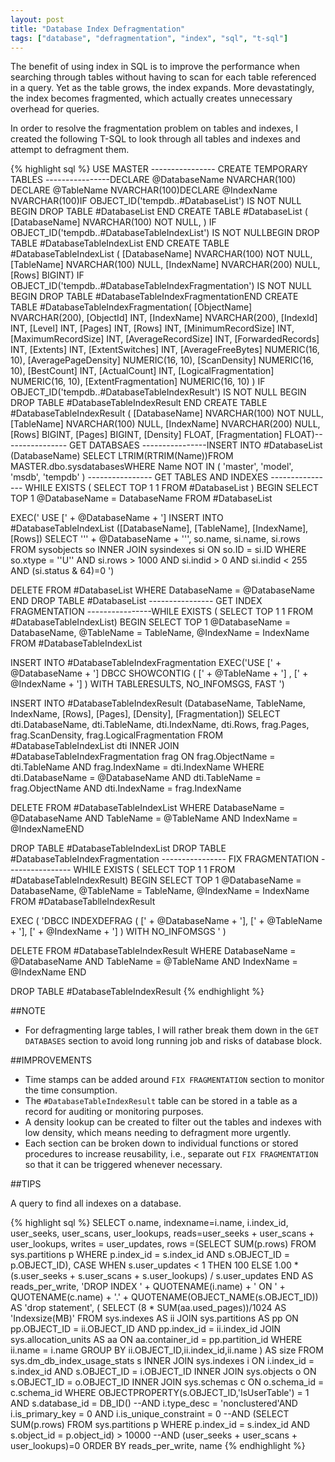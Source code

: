 ```yaml
---
layout: post
title: "Database Index Defragmentation"
tags: ["database", "defragmentation", "index", "sql", "t-sql"]
---
```


<div class="message">
The benefit of using index in SQL is to improve the performance when searching through tables without having to scan for each table referenced in a query. Yet as the table grows, the index expands. More devastatingly, the index becomes fragmented, which actually creates unnecessary overhead for queries.
</div>

In order to resolve the fragmentation problem on tables and indexes, I created the following T-SQL to look through all tables and indexes and attempt to defragment them.

{% highlight sql %}
USE MASTER
  ---------------- CREATE TEMPORARY TABLES ----------------DECLARE @DatabaseName NVARCHAR(100) DECLARE @TableName NVARCHAR(100)DECLARE @IndexName NVARCHAR(100)IF OBJECT_ID('tempdb..#DatabaseList') IS NOT NULL BEGIN
   DROP TABLE #DatabaseList END
CREATE TABLE #DatabaseList (
   [DatabaseName] NVARCHAR(100) NOT NULL,
) IF OBJECT_ID('tempdb..#DatabaseTableIndexList') IS NOT NULLBEGIN
   DROP TABLE #DatabaseTableIndexList END
CREATE TABLE #DatabaseTableIndexList (
   [DatabaseName] NVARCHAR(100) NOT NULL,
   [TableName] NVARCHAR(100) NULL,
   [IndexName] NVARCHAR(200) NULL,
   [Rows] BIGINT) IF OBJECT_ID('tempdb..#DatabaseTableIndexFragmentation') IS NOT NULL BEGIN
   DROP TABLE #DatabaseTableIndexFragmentationEND
CREATE TABLE #DatabaseTableIndexFragmentation(
   [ObjectName] NVARCHAR(200),
   [ObjectId] INT,
   [IndexName] NVARCHAR(200),
   [IndexId] INT,
   [Level] INT,
   [Pages] INT,
   [Rows] INT,
   [MinimumRecordSize] INT,
   [MaximumRecordSize] INT,
   [AverageRecordSize] INT,
   [ForwardedRecords] INT,
   [Extents] INT,
   [ExtentSwitches] INT,
   [AverageFreeBytes] NUMERIC(16, 10),
   [AveragePageDensity] NUMERIC(16, 10),
   [ScanDensity] NUMERIC(16, 10),
   [BestCount] INT,
   [ActualCount] INT,
   [LogicalFragmentation] NUMERIC(16, 10),
   [ExtentFragmentation] NUMERIC(16, 10)
) IF OBJECT_ID('tempdb..#DatabaseTableIndexResult') IS NOT NULL BEGIN
   DROP TABLE #DatabaseTableIndexResult END
CREATE TABLE #DatabaseTableIndexResult (
   [DatabaseName] NVARCHAR(100) NOT NULL,
   [TableName] NVARCHAR(100) NULL,
   [IndexName] NVARCHAR(200) NULL,
   [Rows] BIGINT,
   [Pages] BIGINT,
   [Density] FLOAT,
   [Fragmentation] FLOAT)---------------- GET DATABSAES ----------------INSERT INTO #DatabaseList (DatabaseName) SELECT LTRIM(RTRIM(Name))FROM MASTER.dbo.sysdatabasesWHERE Name NOT IN ( 'master', 'model', 'msdb', 'tempdb' ) ---------------- GET TABLES AND INDEXES ---------------- WHILE EXISTS ( SELECT TOP 1 1 FROM #DatabaseList ) BEGIN
   SELECT TOP 1 @DatabaseName = DatabaseName
   FROM #DatabaseList

   EXEC('
USE [' + @DatabaseName + ']
INSERT INTO #DatabaseTableIndexList ([DatabaseName], [TableName], [IndexName], [Rows])
SELECT ''' + @DatabaseName + ''', so.name, si.name, si.rows
FROM sysobjects so
INNER JOIN sysindexes si ON so.ID = si.ID
WHERE so.xtype = ''U'' AND si.rows > 1000 AND si.indid > 0 AND si.indid < 255 AND (si.status & 64)=0
')

   DELETE FROM #DatabaseList
   WHERE DatabaseName = @DatabaseName END
DROP TABLE #DatabaseList ---------------- GET INDEX FRAGMENTATION ----------------WHILE EXISTS ( SELECT TOP 1 1 FROM #DatabaseTableIndexList) BEGIN
   SELECT TOP 1
       @DatabaseName = DatabaseName,
       @TableName = TableName,
       @IndexName = IndexName
   FROM #DatabaseTableIndexList

   INSERT INTO #DatabaseTableIndexFragmentation
   EXEC('USE [' + @DatabaseName + '] DBCC SHOWCONTIG ( [' + @TableName + '] , [' + @IndexName + '] ) WITH TABLERESULTS, NO_INFOMSGS, FAST ')

   INSERT INTO #DatabaseTableIndexResult (DatabaseName, TableName, IndexName, [Rows], [Pages], [Density], [Fragmentation])
   SELECT dti.DatabaseName, dti.TableName, dti.IndexName, dti.Rows, frag.Pages, frag.ScanDensity, frag.LogicalFragmentation
   FROM #DatabaseTableIndexList dti
   INNER JOIN #DatabaseTableIndexFragmentation frag ON frag.ObjectName = dti.TableName AND frag.IndexName = dti.IndexName
   WHERE dti.DatabaseName = @DatabaseName AND dti.TableName = frag.ObjectName AND dti.IndexName = frag.IndexName

   DELETE FROM #DatabaseTableIndexList
   WHERE DatabaseName = @DatabaseName AND TableName = @TableName AND IndexName = @IndexNameEND

DROP TABLE #DatabaseTableIndexList DROP TABLE #DatabaseTableIndexFragmentation ---------------- FIX FRAGMENTATION ---------------- WHILE EXISTS ( SELECT TOP 1 1 FROM #DatabaseTableIndexResult) BEGIN
   SELECT TOP 1
       @DatabaseName =  DatabaseName,
       @TableName = TableName,
       @IndexName = IndexName
   FROM #DatabaseTablleIndexResult

   EXEC ( 'DBCC INDEXDEFRAG ( [' + @DatabaseName + '], [' + @TableName + '], [' + @IndexName + '] ) WITH NO_INFOMSGS ' )

   DELETE FROM #DatabaseTableIndexResult
   WHERE DatabaseName = @DatabaseName AND TableName = @TableName AND IndexName = @IndexName END

DROP TABLE #DatabaseTableIndexResult
{% endhighlight %}

##NOTE

- For defragmenting large tables, I will rather break them down in the `GET DATABASES` section to avoid long running job and risks of database block.

##IMPROVEMENTS

- Time stamps can be added around `FIX FRAGMENTATION` section to monitor the time consumption.
- The `#DatabaseTableIndexResult` table can be stored in a table as a record for auditing or monitoring purposes.
- A density lookup can be created to filter out the tables and indexes with low density, which means needing to defragment more urgently.
- Each section can be broken down to individual functions or stored procedures to increase reusability, i.e., separate out `FIX FRAGMENTATION` so that it can be triggered whenever necessary.

##TIPS

A query to find all indexes on a database.

{% highlight sql %}
SELECT
   o.name,
   indexname=i.name,
   i.index_id,
   user_seeks,
   user_scans,
   user_lookups,
   reads=user_seeks + user_scans + user_lookups,
   writes =  user_updates,
   rows =(SELECT SUM(p.rows) FROM sys.partitions p WHERE p.index_id = s.index_id AND s.OBJECT_ID = p.OBJECT_ID),
   CASE WHEN s.user_updates < 1 THEN 100 ELSE 1.00 *(s.user_seeks + s.user_scans + s.user_lookups) / s.user_updates END AS reads_per_write,
   'DROP INDEX ' + QUOTENAME(i.name) + ' ON ' + QUOTENAME(c.name) + '.' + QUOTENAME(OBJECT_NAME(s.OBJECT_ID)) AS 'drop statement',
   (
       SELECT (8 * SUM(aa.used_pages))/1024 AS 'Indexsize(MB)'
       FROM sys.indexes AS ii JOIN sys.partitions AS pp ON pp.OBJECT_ID = ii.OBJECT_ID AND pp.index_id = ii.index_id
       JOIN sys.allocation_units AS aa ON aa.container_id = pp.partition_id
       WHERE ii.name = i.name
       GROUP BY ii.OBJECT_ID,ii.index_id,ii.name
   ) AS size FROM sys.dm_db_index_usage_stats s INNER JOIN sys.indexes i ON i.index_id = s.index_id AND s.OBJECT_ID = i.OBJECT_ID INNER JOIN sys.objects o ON s.OBJECT_ID = o.OBJECT_ID INNER JOIN sys.schemas c ON o.schema_id = c.schema_id WHERE OBJECTPROPERTY(s.OBJECT_ID,'IsUserTable') = 1 AND s.database_id = DB_ID()  --AND i.type_desc = 'nonclustered'AND i.is_primary_key = 0 AND i.is_unique_constraint = 0 --AND (SELECT SUM(p.rows) FROM sys.partitions p  WHERE p.index_id = s.index_id AND s.object_id = p.object_id) > 10000
--AND (user_seeks + user_scans + user_lookups)=0 ORDER BY reads_per_write, name
{% endhighlight %}

